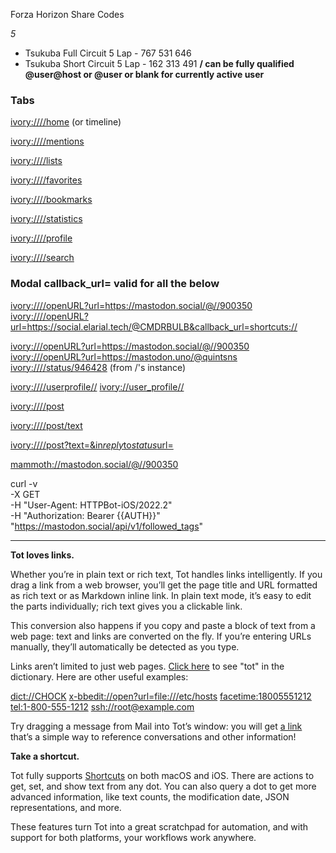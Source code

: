 Forza Horizon Share Codes

_5_

- Tsukuba Full Circuit 5 Lap - 767 531 646
- Tsukuba Short Circuit 5 Lap - 162 313 491
**/ can be fully qualified @user@host or @user or blank for currently active user**

### Tabs

<ivory:////home> (or timeline)

<ivory:////mentions>

<ivory:////lists>

<ivory:////favorites>

<ivory:////bookmarks>

<ivory:////statistics>

<ivory:////profile>

<ivory:////search>

### Modal callback\_url=<url> valid for all the below

<ivory:////openURL?url=https://mastodon.social/@//900350>
<ivory:////openURL?url=https://social.elarial.tech/@CMDRBULB&callback_url=shortcuts://>

<ivory:///openURL?url=https://mastodon.social/@//900350>
<ivory:///openURL?url=https://mastodon.uno/@quintsns>
<ivory:////status/946428> (from /'s instance)

[ivory:////userprofile//](ivory:////userprofile/user/)
<ivory://user_profile//>

<ivory:////post>

<ivory:////post/text>

[ivory:////post?text=<text>&in](ivory:////post?text=%3Ctext%3E&inreplytostatusurl=%3Curl%3E)_[reply](ivory:////post?text=%3Ctext%3E&inreplytostatusurl=%3Curl%3E)_[to](ivory:////post?text=%3Ctext%3E&inreplytostatusurl=%3Curl%3E)_[status](ivory:////post?text=%3Ctext%3E&inreplytostatusurl=%3Curl%3E)_[url=<url>](ivory:////post?text=%3Ctext%3E&inreplytostatusurl=%3Curl%3E)

<mammoth://mastodon.social/@//900350>

curl -v \
	-X GET \
	-H "User-Agent: HTTPBot-iOS/2022.2" \
	-H "Authorization: Bearer {{AUTH}}" \
	"<https://mastodon.social/api/v1/followed_tags>"

---

**Tot loves links.**

Whether you’re in plain text or rich text, Tot handles links intelligently. If you drag a link from a web browser, you’ll get the page title and URL formatted as rich text or as Markdown inline link. In plain text mode, it’s easy to edit the parts individually; rich text gives you a clickable link.

This conversion also happens if you copy and paste a block of text from a web page: text and links are converted on the fly. If you’re entering URLs manually, they’ll automatically be detected as you type.

Links aren’t limited to just web pages. [Click here](dict://tot) to see "tot" in the dictionary. Here are other useful examples:

<dict://CHOCK>
<x-bbedit://open?url=file:///etc/hosts>
<facetime:18005551212>
<tel:1-800-555-1212>
<ssh://root@example.com>

Try dragging a message from Mail into Tot’s window: you will get [a link](https://daringfireball.net/2007/12/message_urls_leopard_mail) that’s a simple way to reference conversations and other information!

**Take a shortcut.**

Tot fully supports [Shortcuts](https://support.apple.com/guide/shortcuts/welcome/ios) on both macOS and iOS. There are actions to get, set, and show text from any dot. You can also query a dot to get more advanced information, like text counts, the modification date, JSON representations, and more.

These features turn Tot into a great scratchpad for automation, and with support for both platforms, your workflows work anywhere.

